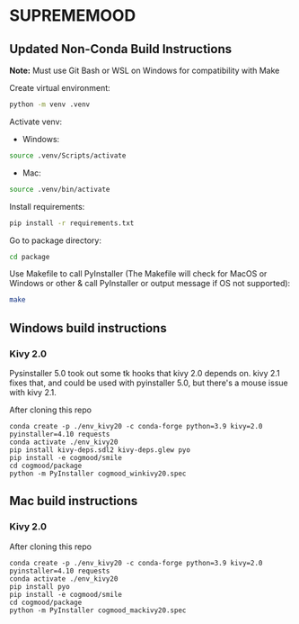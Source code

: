 # SUPREMEMOOD

## Updated Non-Conda Build Instructions
**Note:** Must use Git Bash or WSL on Windows for compatibility with Make


Create virtual environment: 
```bash
python -m venv .venv
```

Activate venv:
- Windows:
```bash
source .venv/Scripts/activate
```

- Mac:
```bash
source .venv/bin/activate
```

Install requirements:
```bash
pip install -r requirements.txt
```

Go to package directory:
```bash
cd package
```

Use Makefile to call PyInstaller (The Makefile will check for MacOS or Windows or other & call PyInstaller or output message if OS not supported):
```bash
make
```

## Windows build instructions
### Kivy 2.0
Pysinstaller 5.0 took out some tk hooks that kivy 2.0 depends on. kivy 2.1 fixes that, and could be used with pyinstaller 5.0, but there's a mouse issue with kivy 2.1.

After cloning this repo
```commandline
conda create -p ./env_kivy20 -c conda-forge python=3.9 kivy=2.0 pyinstaller=4.10 requests
conda activate ./env_kivy20
pip install kivy-deps.sdl2 kivy-deps.glew pyo
pip install -e cogmood/smile
cd cogmood/package
python -m PyInstaller cogmood_winkivy20.spec
```

## Mac build instructions
### Kivy 2.0
After cloning this repo
```commandline
conda create -p ./env_kivy20 -c conda-forge python=3.9 kivy=2.0 pyinstaller=4.10 requests
conda activate ./env_kivy20
pip install pyo
pip install -e cogmood/smile
cd cogmood/package
python -m PyInstaller cogmood_mackivy20.spec
```
